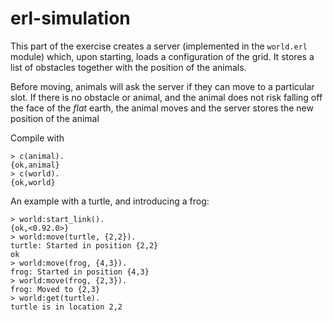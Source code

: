 # erl-simulation
This part of the exercise creates a server (implemented in the `world.erl` module) which, upon starting, loads a configuration of the grid. It stores a list of obstacles together with the position of the animals.

Before moving, animals will ask the server if they can move to a particular slot. If there is no obstacle or animal, and the animal does not risk falling off the face of the *flat* earth, the animal moves and the server stores the new position of the animal

Compile with

    > c(animal).
    {ok,animal}
    > c(world).
    {ok,world}

An example with a turtle, and introducing a frog:

    > world:start_link().
    {ok,<0.92.0>}
    > world:move(turtle, {2,2}).
    turtle: Started in position {2,2}
    ok
    > world:move(frog, {4,3}).
    frog: Started in position {4,3}
    > world:move(frog, {2,3}).
    frog: Moved to {2,3}
    > world:get(turtle).
    turtle is in location 2,2
